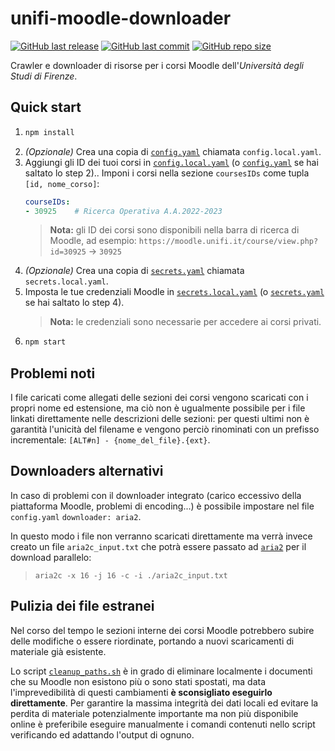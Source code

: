 # unifi-moodle-downloader

[![GitHub last release](https://img.shields.io/github/v/release/federicomarra/unifi-moodle-downloader)](https://github.com/federicomarra/unifi-moodle-downloader/releases)
[![GitHub last commit](https://img.shields.io/github/last-commit/federicomarra/unifi-moodle-downloader?cacheSeconds=3600)](https://github.com/federicomarra/unifi-moodle-downloader/commits/master)
[![GitHub repo size](https://img.shields.io/github/repo-size/federicomarra/unifi-moodle-downloader)](https://github.com/federicomarra/unifi-moodle-downloader/tree/master)

Crawler e downloader di risorse per i corsi Moodle dell'_Università degli Studi di Firenze_.

## Quick start

1. ```bash
   npm install
   ```
2. _(Opzionale)_ Crea una copia di [`config.yaml`](config.yaml) chiamata `config.local.yaml`.
3. Aggiungi gli ID dei tuoi corsi in [`config.local.yaml`](config.local.yaml) (o [`config.yaml`](config.yaml) se
   hai saltato lo step 2)..
   Imponi i corsi nella sezione `coursesIDs` come tupla `[id, nome_corso]`:
   ```yaml
   courseIDs:
   - 30925    # Ricerca Operativa A.A.2022-2023
   ```
    >    **Nota:** gli ID dei corsi sono disponibili nella barra di ricerca di Moodle, ad esempio:
        `https://moodle.unifi.it/course/view.php?id=30925` -> `30925`
4. _(Opzionale)_ Crea una copia di [`secrets.yaml`](secrets.yaml) chiamata `secrets.local.yaml`.
5. Imposta le tue credenziali Moodle in [`secrets.local.yaml`](secrets.local.yaml) (o [`secrets.yaml`](secrets.yaml) se
   hai saltato lo step 4).
    >    **Nota:** le credenziali sono necessarie per accedere ai corsi privati.
<!--
6. _(Opzionale)_ Crea una copia di [`path.yaml`](path.yaml) chiamata `path.local.yaml`.
7. Imposta il tuo path (percorso) in [`path.local.yaml`](path.local.yaml) (o [`path.yaml`](path.yaml) se hai saltato lo
   step 5). Altrimenti i file saranno scaricati ed organizzati nella cartella [`moodle-downloads`](moodle-downloads) nella cartella del progetto.
-->

6. ```bash
   npm start
   ```

## Problemi noti

I file caricati come allegati delle sezioni dei corsi vengono scaricati con i propri nome ed estensione, ma ciò non è
ugualmente possibile per i file linkati direttamente nelle descrizioni delle sezioni: per questi ultimi non è garantità
l'unicità del filename e vengono perciò rinominati con un prefisso incrementale: `[ALT#n] - {nome_del_file}.{ext}`.

## Downloaders alternativi

In caso di problemi con il downloader integrato (carico eccessivo della piattaforma Moodle, problemi di encoding...) è
possibile impostare nel file `config.yaml` `downloader: aria2`.

In questo modo i file non verranno scaricati direttamente ma verrà invece creato un file `aria2c_input.txt` che potrà
essere passato ad [`aria2`](https://aria2.github.io/) per il download parallelo:
> `aria2c -x 16 -j 16 -c -i ./aria2c_input.txt`

## Pulizia dei file estranei

Nel corso del tempo le sezioni interne dei corsi Moodle potrebbero subire delle modifiche o essere riordinate, portando
a nuovi scaricamenti di materiale già esistente.

Lo script [`cleanup_paths.sh`](cleanup_paths.sh) è in grado di eliminare localmente i documenti che su Moodle non
esistono più o sono stati spostati, ma data l'imprevedibilità di questi cambiamenti **è sconsigliato eseguirlo
direttamente**. Per garantire la massima integrità dei dati locali ed evitare la perdita di materiale potenzialmente
importante ma non più disponibile online è preferibile eseguire manualmente i comandi contenuti nello script verificando
ed adattando l'output di ognuno.
